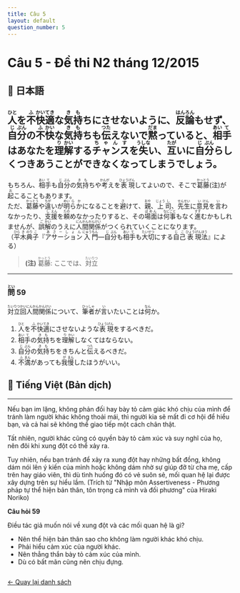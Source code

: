 ```yaml
---
title: Câu 5
layout: default
question_number: 5
---
```


# Câu 5 - Đề thi N2 tháng 12/2015
## 📖 日本語
## <ruby>人<rt>ひと</rt></ruby>を<ruby>不<rt>ふ</rt></ruby><ruby>快<rt>かい</rt></ruby><ruby>適<rt>てき</rt></ruby>な<ruby>気<rt>き</rt></ruby><ruby>持<rt>も</rt></ruby>ちにさせないように、<ruby>反<rt>はん</rt></ruby><ruby>論<rt>ろん</rt></ruby>もせず、<ruby>自<rt>じ</rt></ruby><ruby>分<rt>ぶん</rt></ruby>の<ruby>不<rt>ふ</rt></ruby><ruby>快<rt>かい</rt></ruby>な<ruby>気<rt>き</rt></ruby><ruby>持<rt>も</rt></ruby>ちも<ruby>伝<rt>つた</rt></ruby>えないで<ruby>黙<rt>だま</rt></ruby>っていると、<ruby>相<rt>あい</rt></ruby><ruby>手<rt>て</rt></ruby>はあなたを<ruby>理<rt>り</rt></ruby><ruby>解<rt>かい</rt></ruby>する<ruby>チャンス<rt>ちゃんす</rt></ruby>を<ruby>失<rt>うしな</rt></ruby>い、<ruby>互<rt>たが</rt></ruby>いに<ruby>自<rt>じ</rt></ruby><ruby>分<rt>ぶん</rt></ruby>らしくつきあうことができなくなってしまうでしょう。  
もちろん、<ruby>相<rt>あい</rt></ruby><ruby>手<rt>て</rt></ruby>も<ruby>自<rt>じ</rt></ruby><ruby>分<rt>ぶん</rt></ruby>の<ruby>気<rt>き</rt></ruby><ruby>持<rt>も</rt></ruby>ちや<ruby>考<rt>かんが</rt></ruby>えを<ruby>表<rt>ひょう</rt></ruby><ruby>現<rt>げん</rt></ruby>してよいので、そこで<ruby>葛<rt>かっ</rt></ruby><ruby>藤<rt>とう</rt></ruby>(注)が<ruby>起<rt>お</rt></ruby>こることもあります。  
ただ、<ruby>葛<rt>かっ</rt></ruby><ruby>藤<rt>とう</rt></ruby>や<ruby>違<rt>ちが</rt></ruby>いが<ruby>明<rt>めい</rt></ruby><ruby>らか<rt>らか</rt></ruby>になることを<ruby>避<rt>さ</rt></ruby>けて、<ruby>親<rt>おや</rt></ruby>、<ruby>上<rt>じょう</rt></ruby><ruby>司<rt>し</rt></ruby>、<ruby>先<rt>せん</rt></ruby><ruby>生<rt>せい</rt></ruby>に<ruby>意<rt>い</rt></ruby><ruby>見<rt>けん</rt></ruby>を<ruby>言<rt>い</rt></ruby>わなかったり、<ruby>支<rt>し</rt></ruby><ruby>援<rt>えん</rt></ruby>を<ruby>頼<rt>たの</rt></ruby>めなかったりすると、その<ruby>場面<rt>ばめん</rt></ruby>は<ruby>何<rt>なに</rt></ruby><ruby>事<rt>ごと</rt></ruby>もなく<ruby>進<rt>すす</rt></ruby>むかもしれませんが、<ruby>誤<rt>ご</rt></ruby><ruby>解<rt>かい</rt></ruby>のうえに<ruby>人<rt>にん</rt></ruby><ruby>間<rt>かん</rt></ruby><ruby>関<rt>かん</rt></ruby><ruby>係<rt>けい</rt></ruby>がつくられていくことになります。  
（<ruby>平<rt>ひら</rt></ruby><ruby>木<rt>き</rt></ruby><ruby>典<rt>のり</rt></ruby><ruby>子<rt>こ</rt></ruby>『<ruby>アサーション<rt>あさーしょん</rt></ruby><ruby>入<rt>にゅう</rt></ruby><ruby>門<rt>もん</rt></ruby>―<ruby>自<rt>じ</rt></ruby><ruby>分<rt>ぶん</rt></ruby>も<ruby>相<rt>あい</rt></ruby><ruby>手<rt>て</rt></ruby>も<ruby>大<rt>たい</rt></ruby><ruby>切<rt>せつ</rt></ruby>にする<ruby>自<rt>じ</rt></ruby><ruby>己<rt>こ</rt></ruby><ruby>表<rt>ひょう</rt></ruby><ruby>現<rt>げん</rt></ruby><ruby>法<rt>ほう</rt></ruby>』による）  

> **(注)** <ruby>葛<rt>かっ</rt></ruby><ruby>藤<rt>とう</rt></ruby>: ここでは、<ruby>対<rt>たい</rt></ruby><ruby>立<rt>りつ</rt></ruby>  

---

### <ruby>問<rt>とい</rt></ruby> 59  
<ruby>対<rt>たい</rt></ruby><ruby>立<rt>りつ</rt></ruby><ruby>回<rt>かい</rt></ruby><ruby>人<rt>にん</rt></ruby><ruby>間<rt>かん</rt></ruby><ruby>関<rt>かん</rt></ruby><ruby>係<rt>けい</rt></ruby>について、<ruby>筆<rt>ひっ</rt></ruby><ruby>者<rt>しゃ</rt></ruby>が<ruby>言<rt>い</rt></ruby>いたいことは<ruby>何<rt>なん</rt></ruby>か。  

1. <ruby>人<rt>ひと</rt></ruby>を<ruby>不<rt>ふ</rt></ruby><ruby>快<rt>かい</rt></ruby><ruby>適<rt>てき</rt></ruby>にさせないような<ruby>表<rt>ひょう</rt></ruby><ruby>現<rt>げん</rt></ruby>をするべきだ。  
2. <ruby>相<rt>あい</rt></ruby><ruby>手<rt>て</rt></ruby>の<ruby>気<rt>き</rt></ruby><ruby>持<rt>も</rt></ruby>ちを<ruby>理<rt>り</rt></ruby><ruby>解<rt>かい</rt></ruby>しなくてはならない。  
3. <ruby>自<rt>じ</rt></ruby><ruby>分<rt>ぶん</rt></ruby>の<ruby>気<rt>き</rt></ruby><ruby>持<rt>も</rt></ruby>ちをきちんと<ruby>伝<rt>つた</rt></ruby>えるべきだ。  
4. <ruby>不<rt>ふ</rt></ruby><ruby>満<rt>まん</rt></ruby>があっても<ruby>我<rt>が</rt></ruby><ruby>慢<rt>まん</rt></ruby>したほうがいい。

## 📘 Tiếng Việt (Bản dịch)
---
Nếu bạn im lặng, không phản đối hay bày tỏ cảm giác khó chịu của mình để tránh làm người khác không thoải mái, thì người kia sẽ mất đi cơ hội để hiểu bạn, và cả hai sẽ không thể giao tiếp một cách chân thật.

Tất nhiên, người khác cũng có quyền bày tỏ cảm xúc và suy nghĩ của họ, nên đôi khi xung đột có thể xảy ra.

Tuy nhiên, nếu bạn tránh để xảy ra xung đột hay những bất đồng, không dám nói lên ý kiến của mình hoặc không dám nhờ sự giúp đỡ từ cha mẹ, cấp trên hay giáo viên, thì dù tình huống đó có vẻ suôn sẻ, mối quan hệ lại được xây dựng trên sự hiểu lầm.
(Trích từ "Nhập môn Assertiveness - Phương pháp tự thể hiện bản thân, tôn trọng cả mình và đối phương" của Hiraki Noriko)

**Câu hỏi 59**

Điều tác giả muốn nói về xung đột và các mối quan hệ là gì?

* Nên thể hiện bản thân sao cho không làm người khác khó chịu.
* Phải hiểu cảm xúc của người khác.
* Nên thẳng thắn bày tỏ cảm xúc của mình.
* Dù có bất mãn cũng nên chịu đựng.

<div style="margin-top: 2em;">
  <a href="/exam/n2/2015/">← Quay lại danh sách</a>
</div>